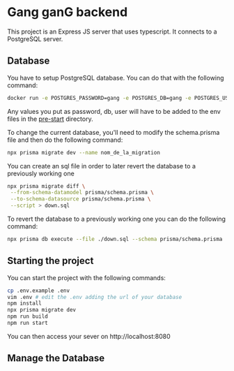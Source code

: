 # Gang ganG backend

This project is an Express JS server that uses typescript. It connects to a PostgreSQL server.

## Database

You have to setup PostgreSQL database. You can do that with the following command:

```bash
docker run -e POSTGRES_PASSWORD=gang -e POSTGRES_DB=gang -e POSTGRES_USER=gang -e POSTGRES_HOST_AUTH_METHOD=trust -p5432:5432 postgres
```

Any values you put as password, db, user will have to be added to the env files in the [pre-start](./src/pre-start/env/) directory.

To change the current database, you'll need to modify the schema.prisma file and then do the following command:

```bash
npx prisma migrate dev --name nom_de_la_migration
```
You can create an sql file in order to later revert the database to a previously working one

```bash
npx prisma migrate diff \
 --from-schema-datamodel prisma/schema.prisma \
 --to-schema-datasource prisma/schema.prisma \
 --script > down.sql
```

To revert the database to a previously working one you can do the following command:

```bash
npx prisma db execute --file ./down.sql --schema prisma/schema.prisma 
```

## Starting the project

You can start the project with the following commands:

```bash
cp .env.example .env
vim .env # edit the .env adding the url of your database
npm install
npx prisma migrate dev
npm run build
npm run start
```

You can then access your sever on http://localhost:8080

## Manage the Database

